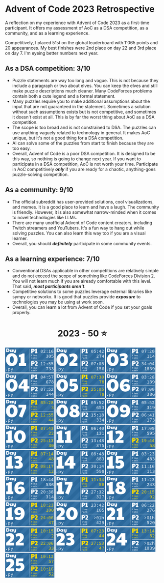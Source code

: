 # Advent of Code 2023 Retrospective

A reflection on my experience with Advent of Code 2023 as a first-time participant. It offers my assessment of AoC as a DSA competition, as a community, and as a learning experience.

Competitively, I placed 51st on the global leaderboard with 1'065 points and 20 appearances. My best finishes were 2nd place on day 22 and 3rd place on day 7. I'm eyeing better numbers next year.

## As a DSA competition: 3/10

- Puzzle statements are way too long and vague. This is not because they include a paragraph or two about elves. You can keep the elves and still make puzzle descriptions much cleaner. Many CodeForces problems contain both a cute legend and a formal statement.
- Many puzzles require you to make additional assumptions about the input that are not guaranteed in the statement. Sometimes a solution without such assumptions exists but is not competitive, and sometimes it doesn't exist at all. This is by far the worst thing about AoC as a DSA competition.
- The scope is too broad and is not constrained to DSA. The puzzles can use anything vaguely related to technology in general. It makes AoC unique, but it's not a good thing for a DSA competition.
- AI can solve some of the puzzles from start to finish because they are too easy.
- Overall, Advent of Code is a poor DSA competition. It is designed to be this way, so nothing is going to change next year. If you want to participate in a DSA competition, AoC is not worth your time. Participate in AoC competitively ***only*** if you are ready for a chaotic, anything-goes puzzle-solving competition.

## As a community: 9/10

- The official subreddit has user-provided solutions, cool visualizations, and memes. It is a good place to learn and have a laugh. The community is friendly. However, it is also somewhat narrow-minded when it comes to novel technologies like LLMs.
- There are many unofficial Advent of Code content creators, including Twitch streamers and YouTubers. It's a fun way to hang out while solving puzzles. You can also learn this way too if you are a visual learner.
- Overall, you should ***definitely*** participate in some community events.

## As a learning experience: 7/10

- Conventional DSAs applicable in other competitions are relatively simple and do not exceed the scope of something like CodeForces Division 2. You will not learn much if you are already comfortable with this level. That said, ***most participants aren't***.
- Competitive solutions to some puzzles leverage external libraries like sympy or networkx. It is good that puzzles provide ***exposure*** to technologies you may be using at work soon.
- Overall, you can learn a lot from Advent of Code if you set your goals properly.

<!-- AOC TILES BEGIN -->
<h1 align="center">
  2023 - 50 ⭐
</h1>
<a href="2023/01/main.py">
  <img src=".aoc_tiles/tiles/2023/01.png" width="161px">
</a>
<a href="2023/02/main.py">
  <img src=".aoc_tiles/tiles/2023/02.png" width="161px">
</a>
<a href="2023/03/main.py">
  <img src=".aoc_tiles/tiles/2023/03.png" width="161px">
</a>
<a href="2023/04/main.py">
  <img src=".aoc_tiles/tiles/2023/04.png" width="161px">
</a>
<a href="2023/05/main.py">
  <img src=".aoc_tiles/tiles/2023/05.png" width="161px">
</a>
<a href="2023/06/main.py">
  <img src=".aoc_tiles/tiles/2023/06.png" width="161px">
</a>
<a href="2023/07/main.py">
  <img src=".aoc_tiles/tiles/2023/07.png" width="161px">
</a>
<a href="2023/08/main.py">
  <img src=".aoc_tiles/tiles/2023/08.png" width="161px">
</a>
<a href="2023/09/main.py">
  <img src=".aoc_tiles/tiles/2023/09.png" width="161px">
</a>
<a href="2023/10/main.py">
  <img src=".aoc_tiles/tiles/2023/10.png" width="161px">
</a>
<a href="2023/11/main.py">
  <img src=".aoc_tiles/tiles/2023/11.png" width="161px">
</a>
<a href="2023/12/main.py">
  <img src=".aoc_tiles/tiles/2023/12.png" width="161px">
</a>
<a href="2023/13/main.py">
  <img src=".aoc_tiles/tiles/2023/13.png" width="161px">
</a>
<a href="2023/14/main.py">
  <img src=".aoc_tiles/tiles/2023/14.png" width="161px">
</a>
<a href="2023/15/main.py">
  <img src=".aoc_tiles/tiles/2023/15.png" width="161px">
</a>
<a href="2023/16/main.py">
  <img src=".aoc_tiles/tiles/2023/16.png" width="161px">
</a>
<a href="2023/17/main.py">
  <img src=".aoc_tiles/tiles/2023/17.png" width="161px">
</a>
<a href="2023/18/main.py">
  <img src=".aoc_tiles/tiles/2023/18.png" width="161px">
</a>
<a href="2023/19/main.py">
  <img src=".aoc_tiles/tiles/2023/19.png" width="161px">
</a>
<a href="2023/20/main.py">
  <img src=".aoc_tiles/tiles/2023/20.png" width="161px">
</a>
<a href="2023/21/main.py">
  <img src=".aoc_tiles/tiles/2023/21.png" width="161px">
</a>
<a href="2023/22/main.py">
  <img src=".aoc_tiles/tiles/2023/22.png" width="161px">
</a>
<a href="2023/23/main.py">
  <img src=".aoc_tiles/tiles/2023/23.png" width="161px">
</a>
<a href="2023/24/main.py">
  <img src=".aoc_tiles/tiles/2023/24.png" width="161px">
</a>
<a href="2023/25/main.py">
  <img src=".aoc_tiles/tiles/2023/25.png" width="161px">
</a>
<!-- AOC TILES END -->
